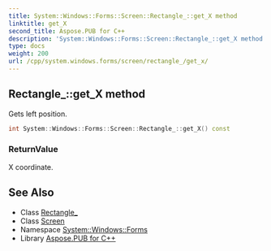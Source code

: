 ```yaml
---
title: System::Windows::Forms::Screen::Rectangle_::get_X method
linktitle: get_X
second_title: Aspose.PUB for C++
description: 'System::Windows::Forms::Screen::Rectangle_::get_X method. Gets left position in C++.'
type: docs
weight: 200
url: /cpp/system.windows.forms/screen/rectangle_/get_x/
---
```

## Rectangle_::get_X method


Gets left position.

```cpp
int System::Windows::Forms::Screen::Rectangle_::get_X() const
```


### ReturnValue

X coordinate.

## See Also

* Class [Rectangle_](../)
* Class [Screen](../../)
* Namespace [System::Windows::Forms](../../../)
* Library [Aspose.PUB for C++](../../../../)
